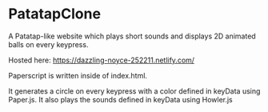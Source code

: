 # PatatapClone
A Patatap-like website which plays short sounds and displays 2D animated balls on every keypress.

Hosted here: https://dazzling-noyce-252211.netlify.com/

Paperscript is written inside of index.html.

It generates a circle on every keypress with a color defined in keyData using Paper.js. It also plays the sounds defined in keyData using Howler.js
